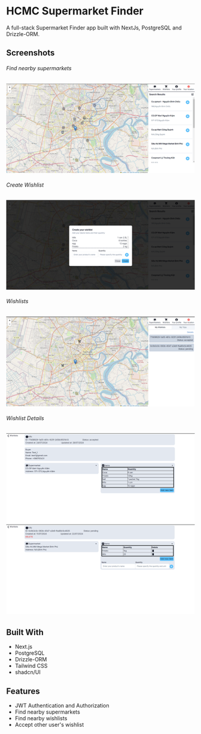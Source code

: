 # HCMC Supermarket Finder
A full-stack Supermarket Finder app built with NextJs, PostgreSQL and Drizzle-ORM.

## Screenshots

###### Find nearby supermarkets
![Image of find feature](https://github.com/TuanLe53/hcmc-supermarket-finder/blob/main/screenshots/Screenshot%202024-07-26%20201915.png)

###### Create Wishlist
![Image of create feature](https://github.com/TuanLe53/hcmc-supermarket-finder/blob/main/screenshots/Screenshot%202024-07-26%20202148.png)

###### Wishlists
![Image of my wishlists](https://github.com/TuanLe53/hcmc-supermarket-finder/blob/main/screenshots/Screenshot%202024-07-26%20201948.png)

###### Wishlist Details
![Image of wishlist detail](https://github.com/TuanLe53/hcmc-supermarket-finder/blob/main/screenshots/Screenshot%202024-07-26%20203043.png)
![Image of wishlist detail](https://github.com/TuanLe53/hcmc-supermarket-finder/blob/main/screenshots/Screenshot%202024-07-26%20203104.png)

###### 

## Built With
- Next.js
- PostgreSQL
- Drizzle-ORM
- Tailwind CSS
- shadcn/UI

## Features
- JWT Authentication and Authorization
- Find nearby supermarkets
- Find nearby wishlists
- Accept other user's wishlist
